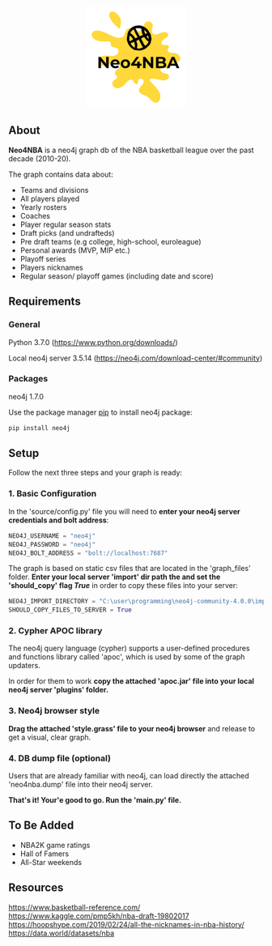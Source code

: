<p align="center">
  <img src="logo.png">
</p>

## About
**Neo4NBA** is a neo4j graph db of the NBA basketball league over the past decade (2010-20).

The graph contains data about:

-	Teams and divisions
-	All players played
- Yearly rosters
-	Coaches
-	Player regular season stats
-	Draft picks (and undrafteds)
- Pre draft teams (e.g college, high-school, euroleague)
-	Personal awards (MVP, MIP etc.)
-	Playoff series
-	Players nicknames
- Regular season/ playoff games (including date and score)

## Requirements
### General
Python 3.7.0 (https://www.python.org/downloads/)

Local neo4j server 3.5.14 (https://neo4j.com/download-center/#community)

### Packages
neo4j 1.7.0

Use the package manager [pip](https://pip.pypa.io/en/stable/) to install neo4j package:

```bash
pip install neo4j
```

## Setup
Follow the next three steps and your graph is ready:
### 1. Basic Configuration
In the 'source/config.py' file you will need to **enter your neo4j server credentials and bolt address**:
```python
NEO4J_USERNAME = "neo4j"
NEO4J_PASSWORD = "neo4j"
NEO4J_BOLT_ADDRESS = "bolt://localhost:7687"
```

The graph is based on static csv files that are located in the 'graph_files' folder.
**Enter your local server 'import' dir path the and set the 'should_copy' flag *True*** in order to copy these files into your server:
```python
NEO4J_IMPORT_DIRECTORY = "C:\user\programming\neo4j-community-4.0.0\import"
SHOULD_COPY_FILES_TO_SERVER = True
```
### 2. Cypher APOC library
The neo4j query language (cypher) supports a user-defined procedures and functions library called 'apoc', 
which is used by some of the graph updaters.

In order for them to work **copy the attached 'apoc.jar' file into your local neo4j server 'plugins' folder.**
### 3. Neo4j browser style
**Drag the attached 'style.grass' file to your neo4j browser** and release to get a visual, clear graph.
### 4. DB dump file (optional)
Users that are already familiar with neo4j, can load directly the attached 'neo4nba.dump' file into their neo4j server.

**That's it! Your'e good to go. Run the 'main.py' file.**

## To Be Added

- NBA2K game ratings
- Hall of Famers
- All-Star weekends

## Resources
https://www.basketball-reference.com/
https://www.kaggle.com/pmp5kh/nba-draft-19802017
https://hoopshype.com/2019/02/24/all-the-nicknames-in-nba-history/
https://data.world/datasets/nba

